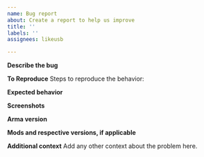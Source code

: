 ```yaml
---
name: Bug report
about: Create a report to help us improve
title: ''
labels: ''
assignees: likeusb

---
```


**Describe the bug**

**To Reproduce**
Steps to reproduce the behavior:

**Expected behavior**

**Screenshots**

**Arma version**

**Mods and respective versions, if applicable**

**Additional context**
Add any other context about the problem here.
